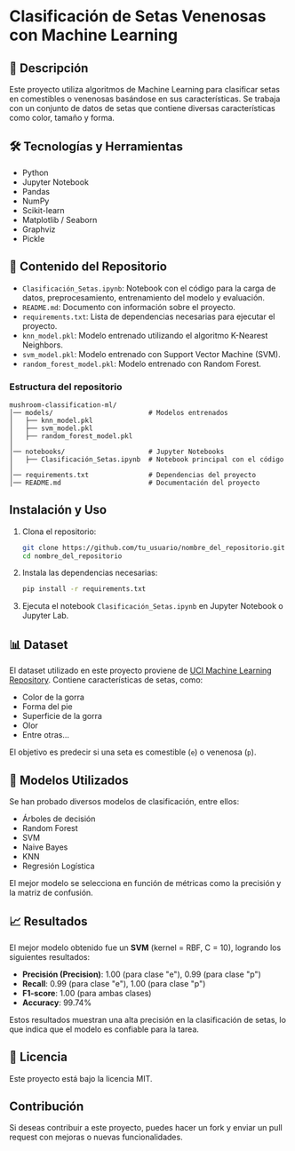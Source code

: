 # Clasificación de Setas Venenosas con Machine Learning

## 📌 Descripción
Este proyecto utiliza algoritmos de Machine Learning para clasificar setas en comestibles o venenosas basándose en sus características. Se trabaja con un conjunto de datos de setas que contiene diversas características como color, tamaño y forma.

## 🛠️ Tecnologías y Herramientas
- Python
- Jupyter Notebook
- Pandas
- NumPy
- Scikit-learn
- Matplotlib / Seaborn
- Graphviz
- Pickle
  
## 📂 Contenido del Repositorio

- `Clasificación_Setas.ipynb`: Notebook con el código para la carga de datos, preprocesamiento, entrenamiento del modelo y evaluación.
- `README.md`: Documento con información sobre el proyecto.
- `requirements.txt`: Lista de dependencias necesarias para ejecutar el proyecto.
- `knn_model.pkl`: Modelo entrenado utilizando el algoritmo K-Nearest Neighbors.
- `svm_model.pkl`: Modelo entrenado con Support Vector Machine (SVM).
- `random_forest_model.pkl`: Modelo entrenado con Random Forest.

### Estructura del repositorio
```
mushroom-classification-ml/
│── models/                        # Modelos entrenados
│   ├── knn_model.pkl
│   ├── svm_model.pkl
│   ├── random_forest_model.pkl
│
│── notebooks/                     # Jupyter Notebooks
│   ├── Clasificación_Setas.ipynb  # Notebook principal con el código
│
│── requirements.txt               # Dependencias del proyecto
│── README.md                      # Documentación del proyecto
```

## Instalación y Uso

1. Clona el repositorio:
   ```bash
   git clone https://github.com/tu_usuario/nombre_del_repositorio.git
   cd nombre_del_repositorio
   ```

2. Instala las dependencias necesarias:
   ```bash
   pip install -r requirements.txt
   ```

3. Ejecuta el notebook `Clasificación_Setas.ipynb` en Jupyter Notebook o Jupyter Lab.

## 📊 Dataset

El dataset utilizado en este proyecto proviene de [UCI Machine Learning Repository](https://archive.ics.uci.edu/ml/datasets/mushroom). Contiene características de setas, como:

- Color de la gorra
- Forma del pie
- Superficie de la gorra
- Olor
- Entre otras...

El objetivo es predecir si una seta es comestible (`e`) o venenosa (`p`).

## 🔎 Modelos Utilizados

Se han probado diversos modelos de clasificación, entre ellos:

- Árboles de decisión
- Random Forest
- SVM
- Naive Bayes
- KNN
- Regresión Logística

El mejor modelo se selecciona en función de métricas como la precisión y la matriz de confusión.

## 📈 Resultados

El mejor modelo obtenido fue un **SVM**  (kernel = RBF, C = 10), logrando los siguientes resultados:

- **Precisión (Precision)**: 1.00 (para clase "e"), 0.99 (para clase "p")
- **Recall**: 0.99 (para clase "e"), 1.00 (para clase "p")
- **F1-score**: 1.00 (para ambas clases)
- **Accuracy**: 99.74%

Estos resultados muestran una alta precisión en la clasificación de setas, lo que indica que el modelo es confiable para la tarea.

## 📜 Licencia
Este proyecto está bajo la licencia MIT.

## Contribución

Si deseas contribuir a este proyecto, puedes hacer un fork y enviar un pull request con mejoras o nuevas funcionalidades.



